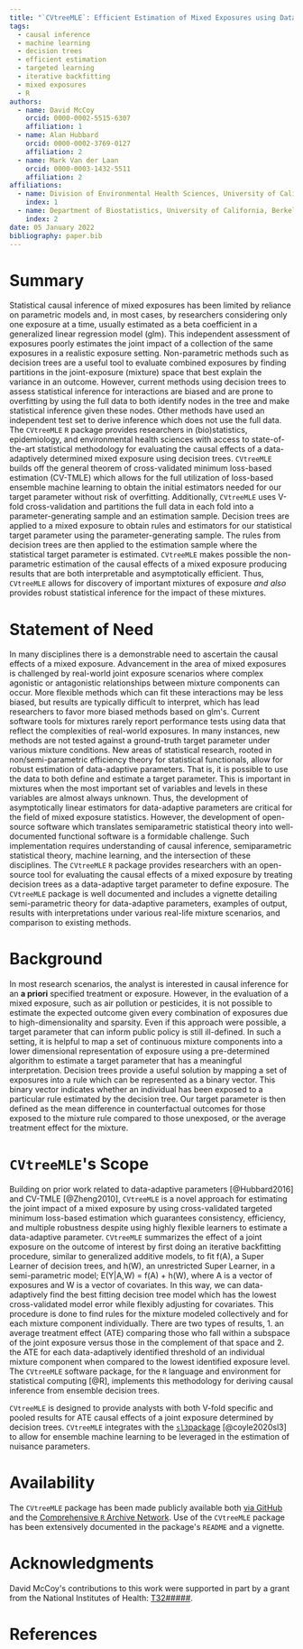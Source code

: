 ```yaml
---
title: "`CVtreeMLE`: Efficient Estimation of Mixed Exposures using Data Adaptive Decision Trees and Cross-Validated Targeted Maximum Likelihood Estimation in `R`"
tags:
  - causal inference
  - machine learning
  - decision trees
  - efficient estimation
  - targeted learning
  - iterative backfitting
  - mixed exposures
  - R
authors:
  - name: David McCoy
    orcid: 0000-0002-5515-6307
    affiliation: 1
  - name: Alan Hubbard
    orcid: 0000-0002-3769-0127
    affiliation: 2
  - name: Mark Van der Laan
    orcid: 0000-0003-1432-5511
    affiliation: 2
affiliations:
  - name: Division of Environmental Health Sciences, University of California, Berkeley
    index: 1
  - name: Department of Biostatistics, University of California, Berkeley
    index: 2
date: 05 January 2022
bibliography: paper.bib
---
```


# Summary

Statistical causal inference of mixed exposures has been limited by reliance on parametric models and, in most cases, by researchers considering only one exposure at a time, usually estimated as a beta coefficient in a generalized linear regression model (glm). This independent assessment of exposures poorly estimates the joint impact of a collection of the same exposures in a realistic exposure setting. Non-parametric methods such as decision trees are a useful tool to evaluate combined exposures by finding partitions in the joint-exposure (mixture) space that best explain the variance in an outcome. However, current methods using decision trees to assess statistical inference for interactions are biased and are prone to overfitting by using the full data to both identify nodes in the tree and make statistical inference given these nodes. Other methods have used an independent test set to derive inference which does not use the full data. The `CVtreeMLE` `R` package provides researchers in (bio)statistics, epidemiology, and environmental health sciences with access to state-of-the-art statistical methodology for evaluating the causal effects of a data-adaptively determined mixed exposure using decision trees. `CVtreeMLE` builds off the general theorem of cross-validated minimum loss-based estimation (CV-TMLE) which allows for the full utilization of loss-based ensemble machine learning to obtain the initial estimators needed for our target parameter without risk of overfitting.  Additionally, `CVtreeMLE` uses V-fold cross-validation and partitions the full data in each fold into a parameter-generating sample and an estimation sample. Decision trees are applied to a mixed exposure to obtain rules and estimators for our statistical target parameter using the parameter-generating sample. The rules from decision trees are then applied to the estimation sample where the statistical target parameter is estimated.  `CVtreeMLE` makes possible the non-parametric estimation of the causal effects of a mixed exposure producing results that are both interpretable and asymptotically efficient. Thus, `CVtreeMLE` allows for discovery of important mixtures of exposure *and also* provides robust statistical inference for the impact of these mixtures. 

# Statement of Need

In many disciplines there is a demonstrable need to ascertain the causal effects of a mixed exposure. Advancement in the area of mixed exposures is challenged by real-world joint exposure scenarios where complex agonistic or antagonistic relationships between mixture components can occur. More flexible methods which can fit these interactions may be less biased, but results are typically difficult to interpret, which has lead researchers to favor more biased methods based on glm's.  Current software tools for mixtures rarely report performance tests using data that reflect the complexities of real-world exposures. In many instances, new methods are not tested against a ground-truth target parameter under various mixture conditions. New areas of statistical research, rooted in non/semi-parametric efficiency theory for statistical functionals, allow for robust estimation of data-adaptive parameters. That is, it is possible to use the data to both define and estimate a target parameter. This is important in mixtures when the most important set of variables and levels in these variables are almost always unknown. Thus, the development of asymptotically linear estimators for data-adaptive parameters are critical for the field of mixed exposure statistics. However, the development of open-source software which translates semiparametric statistical theory into well-documented functional software is a formidable challenge. Such implementation requires understanding of causal inference, semiparametric statistical theory, machine learning, and the intersection of these disciplines. The `CVtreeMLE` `R` package provides researchers with an open-source tool for evaluating the causal effects of a mixed exposure by treating decision trees as a data-adaptive target parameter to define exposure. The `CVtreeMLE` package is well documented and includes a vignette detailing semi-parametric theory for data-adaptive parameters, examples of output, results with interpretations under various real-life mixture scenarios, and comparison to existing methods.

# Background

In most research scenarios, the analyst is interested in causal inference for an **a priori** specified treatment or exposure. However, in the evaluation of a mixed exposure, such as air pollution or pesticides, it is not possible to estimate the expected outcome given every combination of exposures due to high-dimensionality and sparsity. Even if this approach were possible, a target parameter that can inform public policy is still ill-defined. In such a setting, it is helpful to map a set of continuous mixture components into a lower dimensional representation of exposure using a pre-determined algorithm to estimate a target parameter that has a meaningful interpretation. Decision trees provide a useful solution by mapping a set of exposures into a rule which can be represented as a binary vector. This binary vector indicates whether an individual has been exposed to a particular rule estimated by the decision tree. Our target parameter is then defined as the mean difference in counterfactual outcomes for those exposed to the mixture rule compared to those unexposed, or the average treatment effect for the mixture.

# `CVtreeMLE`'s Scope

Building on prior work related to data-adaptive parameters [@Hubbard2016] and CV-TMLE [@Zheng2010], `CVtreeMLE` is a novel approach for estimating the joint impact of a mixed exposure by using cross-validated targeted minimum loss-based estimation which guarantees consistency, efficiency, and multiple robustness despite using highly flexible learners to estimate a data-adaptive parameter. `CVtreeMLE` summarizes the effect of a joint exposure on the outcome of interest by first doing an iterative backfitting procedure, similar to generalized additive models, to fit f(A), a Super Learner of decision trees, and h(W), an unrestricted Super Learner, in a semi-parametric model; E(Y|A,W) = f(A) + h(W), where A is a vector of exposures and W is a vector of covariates. In this way, we can data-adaptively find the best fitting decision tree model which has the lowest cross-validated model error while flexibly adjusting for covariates. This procedure is done to find rules for the mixture modeled collectively and for each mixture component individually. There are two types of results, 1. an average treatment effect (ATE) comparing those who fall within a subspace of the joint exposure versus those in the complement of that space and 2. the ATE for each data-adaptively identified threshold of an individual mixture component when compared to the lowest identified exposure level. The `CVtreeMLE` software package, for the `R` language and environment for statistical computing [@R], implements this methodology for deriving causal inference from ensemble decision trees.

`CVtreeMLE` is designed to provide analysts with both V-fold specific and pooled results for ATE causal effects of a joint exposure determined by decision trees. `CVtreeMLE` integrates with the [`sl3`package](https://github.com/tlverse/sl3) [@coyle2020sl3] to allow for ensemble machine learning to be leveraged in the estimation of nuisance parameters.

# Availability

The `CVtreeMLE` package has been made publicly available both [via
GitHub](https://github.com/blind-contours/CVtreeMLE) and the [Comprehensive `R` Archive
Network](https://CRAN.R-project.org/package=CVtreeMLE). Use of the `CVtreeMLE`
package has been extensively documented in the package's `README` and a vignette. 


# Acknowledgments

David McCoy's contributions to this work were supported in part by a grant from
the National Institutes of Health: [T32#####](####).

# References

